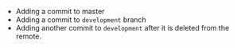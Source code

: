 - Adding a commit to master 
- Adding a commit to `development` branch
- Adding another commit to `development` after it is deleted from the remote.
